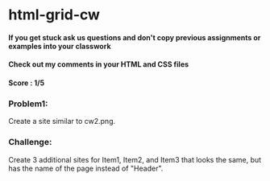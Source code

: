# html-grid-cw
#### If you get stuck ask us questions and don't copy previous assignments or examples into your classwork
#### Check out my comments in your HTML and CSS files
#### Score : 1/5
### Problem1:
Create a site similar to cw2.png.

### Challenge:
Create 3 additional sites for Item1, Item2, and Item3 that looks the same, but has the name of the page instead of "Header".
